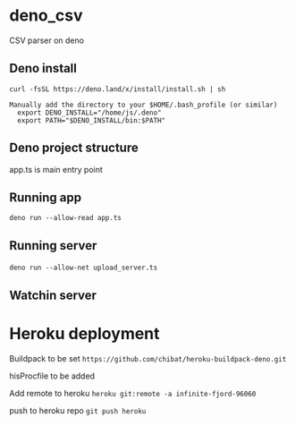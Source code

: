 # deno_csv
CSV parser on deno


## Deno install
```
curl -fsSL https://deno.land/x/install/install.sh | sh
```

```
Manually add the directory to your $HOME/.bash_profile (or similar)
  export DENO_INSTALL="/home/js/.deno"
  export PATH="$DENO_INSTALL/bin:$PATH"
```

## Deno project structure
app.ts is main entry point

## Running app
`deno run --allow-read app.ts`

## Running server
­`deno run --allow-net upload_server.ts`

## Watchin server

# Heroku deployment

Buildpack to be set
`https://github.com/chibat/heroku-buildpack-deno.git`

hisProcfile to be added

Add remote to heroku
`heroku git:remote -a infinite-fjord-96060`

push to heroku repo
`git push heroku`

